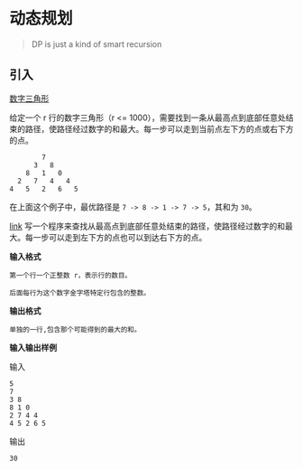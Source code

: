 # 动态规划

> DP is just a kind of smart recursion

## 引入

[数字三角形](src/main/kotlin/io/intellij/dsa/dp/NumberTriangles.kt)

给定一个 r 行的数字三角形（r <= 1000），需要找到一条从最高点到底部任意处结束的路径，使路径经过数字的和最大。每一步可以走到当前点左下方的点或右下方的点。

```text
        7 
      3   8 
    8   1   0 
  2   7   4   4 
4   5   2   6   5 
```

在上面这个例子中，最优路径是 `7 -> 8 -> 1 -> 7 -> 5`，其和为 `30`。

[link](https://www.luogu.com.cn/problem/P1216)
写一个程序来查找从最高点到底部任意处结束的路径，使路径经过数字的和最大。每一步可以走到左下方的点也可以到达右下方的点。


**输入格式**

```text
第一个行一个正整数 r，表示行的数目。

后面每行为这个数字金字塔特定行包含的整数。
```

**输出格式**

```text
单独的一行,包含那个可能得到的最大的和。
```

**输入输出样例**

输入

```text
5
7
3 8
8 1 0
2 7 4 4
4 5 2 6 5 
```

输出

```text
30
```
